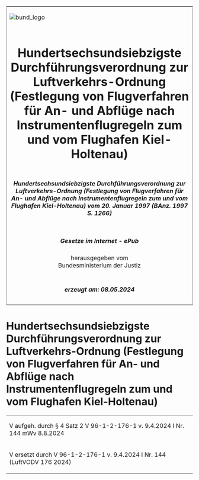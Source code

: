<span id="DECKBLATT.html"></span>

<table border="0" frame="border" width="100%">

<tr valign="top">

<td align="left">

![bund\_logo](BfJ_2021_Web_de_de.gif)

</td>

<td align="right">

 

</td>

</tr>

<tr align="center" valign="middle">

<td colspan="2">

# Hundertsechsundsiebzigste Durchführungsverordnung zur Luftverkehrs-Ordnung (Festlegung von Flugverfahren für An- und Abflüge nach Instrumentenflugregeln zum und vom Flughafen Kiel-Holtenau)

</td>

</tr>

<tr align="center" valign="middle">

<td colspan="2">

##### Hundertsechsundsiebzigste Durchführungsverordnung zur Luftverkehrs-Ordnung (Festlegung von Flugverfahren für An- und Abflüge nach Instrumentenflugregeln zum und vom Flughafen Kiel-Holtenau) vom 20. Januar 1997 (BAnz. 1997 S. 1266)

</td>

</tr>

<tr align="center" valign="middle">

<td colspan="2">

  
  

##### Gesetze im Internet - ePub  
  
herausgegeben vom  
Bundesministerium der Justiz

</td>

</tr>

<tr align="center" valign="bottom">

<td colspan="2">

  
  

##### erzeugt am: 08.05.2024

</td>

</tr>

</table>

<span id="BJNR502620997.html"></span>

# Hundertsechsundsiebzigste Durchführungsverordnung zur Luftverkehrs-Ordnung (Festlegung von Flugverfahren für An- und Abflüge nach Instrumentenflugregeln zum und vom Flughafen Kiel-Holtenau)

<div>

<div class="jnhtml">

<table width="100%">

<colgroup>

<col width="10%">

</col>

<col width="90%">

</col>

</colgroup>

<tr>

<td class="StandkommentarAufh" colspan="2">

V aufgeh. durch § 4 Satz 2 V 96-1-2-176-1 v. 9.4.2024 I Nr. 144 mWv
8.8.2024

</div>

</div>

</td>

</tr>

<tr>

<td colspan="2">

V ersetzt durch V 96-1-2-176-1 v. 9.4.2024 I Nr. 144 (LuftVODV 176 2024)

</td>

</tr>

</table>

</div>

</div>
